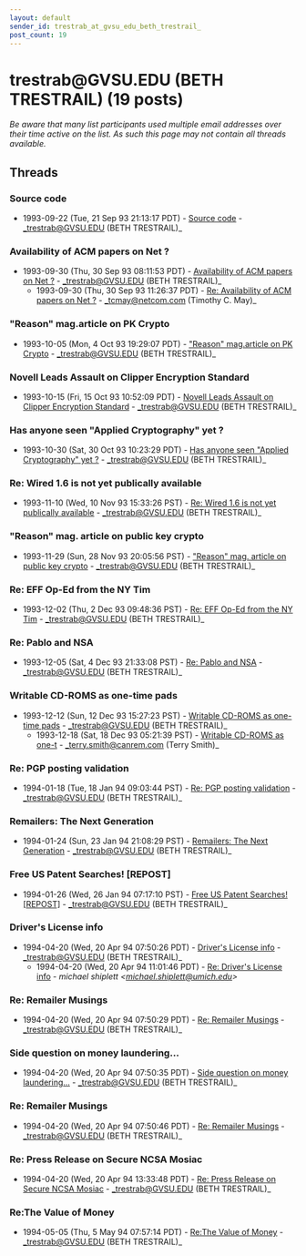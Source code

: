 ```yaml
---
layout: default
sender_id: trestrab_at_gvsu_edu_beth_trestrail_
post_count: 19
---
```


# trestrab<span>@</span>GVSU.EDU (BETH TRESTRAIL) (19 posts)

_Be aware that many list participants used multiple email addresses over their time active on the list. As such this page may not contain all threads available._

## Threads

### Source code
+ 1993-09-22 (Tue, 21 Sep 93 21:13:17 PDT) - [Source code](/archive/1993/09/caaf5bd9f33a882631ae5bfcbe2cd9c404d61af95845c57212f7a0d5660cf917) - _trestrab@GVSU.EDU (BETH TRESTRAIL)_

### Availability of ACM papers on Net ?
+ 1993-09-30 (Thu, 30 Sep 93 08:11:53 PDT) - [Availability of ACM papers on Net ?](/archive/1993/09/ff317982509b1d0977a0541b996a55a2b553d6636e5d1508f5141d311bff0c15) - _trestrab@GVSU.EDU (BETH TRESTRAIL)_
  + 1993-09-30 (Thu, 30 Sep 93 11:26:37 PDT) - [Re: Availability of ACM papers on Net ?](/archive/1993/09/7c64b2b51f0869c9f9cad31d262cfc421024e1db32b5769b9af22fbe608d143f) - _tcmay@netcom.com (Timothy C. May)_

### "Reason" mag.article on PK Crypto
+ 1993-10-05 (Mon, 4 Oct 93 19:29:07 PDT) - ["Reason" mag.article on PK Crypto](/archive/1993/10/a65b0f3bbdf9552b5af2fede4193539ab9d39686e20a7b0fca81a6bdc4f84a0b) - _trestrab@GVSU.EDU (BETH TRESTRAIL)_

### Novell Leads Assault on Clipper Encryption Standard
+ 1993-10-15 (Fri, 15 Oct 93 10:52:09 PDT) - [Novell Leads Assault on Clipper Encryption Standard](/archive/1993/10/4746f3e22d5e7893ae5668edb668c4f9d7ee61ebc6cd0f1273a03970e094f01c) - _trestrab@GVSU.EDU (BETH TRESTRAIL)_

### Has anyone seen "Applied Cryptography" yet ?
+ 1993-10-30 (Sat, 30 Oct 93 10:23:29 PDT) - [Has anyone seen "Applied Cryptography" yet ?](/archive/1993/10/c1e2dbfe794015ad770c70376e9406ecc472c1a2ae2256cdf04ebce3f86506f6) - _trestrab@GVSU.EDU (BETH TRESTRAIL)_

### Re: Wired 1.6 is not yet publically available
+ 1993-11-10 (Wed, 10 Nov 93 15:33:26 PST) - [Re: Wired 1.6 is not yet publically available](/archive/1993/11/f48613ddc71b909bff48ea976e1604e28ed9aa286d66b1f16bf2f5506e335f2d) - _trestrab@GVSU.EDU (BETH TRESTRAIL)_

### "Reason" mag. article on public key crypto
+ 1993-11-29 (Sun, 28 Nov 93 20:05:56 PST) - ["Reason" mag. article on public key crypto](/archive/1993/11/e3f8639369aaca5cea91deb65bc561722329eca8a16616519294d52daa84e072) - _trestrab@GVSU.EDU (BETH TRESTRAIL)_

### Re: EFF Op-Ed from the NY Tim
+ 1993-12-02 (Thu, 2 Dec 93 09:48:36 PST) - [Re: EFF Op-Ed from the NY Tim](/archive/1993/12/6c1ddb25191c6dde2033e8b24c030ac88ef0fda5d30c6daecf6fb61b2fe40168) - _trestrab@GVSU.EDU (BETH TRESTRAIL)_

### Re: Pablo and NSA
+ 1993-12-05 (Sat, 4 Dec 93 21:33:08 PST) - [Re: Pablo and NSA](/archive/1993/12/6eab2ba032fd064581a1ec993ff7ea4a1b1a4a03889f7cd80d006bbce1da4c93) - _trestrab@GVSU.EDU (BETH TRESTRAIL)_

### Writable CD-ROMS as one-time pads
+ 1993-12-12 (Sun, 12 Dec 93 15:27:23 PST) - [Writable CD-ROMS as one-time pads](/archive/1993/12/d543dc9e15e1517c5af9ecdc05d3777f3db7fd2f7a0837dcd64b7f3d590d29c9) - _trestrab@GVSU.EDU (BETH TRESTRAIL)_
  + 1993-12-18 (Sat, 18 Dec 93 05:21:39 PST) - [Writable CD-ROMS as one-t](/archive/1993/12/4dd6f48730abc664e1036613efc2278ee6c9d3911079468e42f2e4f2da69c61b) - _terry.smith@canrem.com (Terry Smith)_

### Re: PGP posting validation
+ 1994-01-18 (Tue, 18 Jan 94 09:03:44 PST) - [Re: PGP posting validation](/archive/1994/01/6c03392ae768be1cc740913df3a434152282f492fea3d0d8237784edc7fb2787) - _trestrab@GVSU.EDU (BETH TRESTRAIL)_

### Remailers: The Next Generation
+ 1994-01-24 (Sun, 23 Jan 94 21:08:29 PST) - [Remailers: The Next Generation](/archive/1994/01/eee37d68ddd82063de1a8d849e159c012672044aeb813c4a2ebf07132a4ef87e) - _trestrab@GVSU.EDU (BETH TRESTRAIL)_

### Free US Patent Searches! [REPOST]
+ 1994-01-26 (Wed, 26 Jan 94 07:17:10 PST) - [Free US Patent Searches! [REPOST]](/archive/1994/01/93c55b866a04006895138582c934e975fd60f8f2659fc75cf7ab336850b44c0d) - _trestrab@GVSU.EDU (BETH TRESTRAIL)_

### Driver's License info
+ 1994-04-20 (Wed, 20 Apr 94 07:50:26 PDT) - [Driver's License info](/archive/1994/04/26f3ff415465c2371fe49703f7ea9e1a4e43dad3fc59ec2121e4ff98416359d9) - _trestrab@GVSU.EDU (BETH TRESTRAIL)_
  + 1994-04-20 (Wed, 20 Apr 94 11:01:46 PDT) - [Re: Driver's License info](/archive/1994/04/649ccdfb26cc24c3fa65921d66b0a3daaddaf0a5a44f0815053aaa4aa6298dbe) - _michael shiplett \<michael.shiplett@umich.edu\>_

### Re: Remailer Musings
+ 1994-04-20 (Wed, 20 Apr 94 07:50:29 PDT) - [Re: Remailer Musings](/archive/1994/04/d1a309273bb920dfcfaa03c26c1d6e7dfc0f0d6ffd20b00812e42a122b35c4f5) - _trestrab@GVSU.EDU (BETH TRESTRAIL)_

### Side question on money laundering...
+ 1994-04-20 (Wed, 20 Apr 94 07:50:35 PDT) - [Side question on money laundering...](/archive/1994/04/ba417af8e1c59df5af8514ce4bab446ddfca471234d60f7db157e87166a33eaa) - _trestrab@GVSU.EDU (BETH TRESTRAIL)_

### Re: Remailer Musings
+ 1994-04-20 (Wed, 20 Apr 94 07:50:46 PDT) - [Re: Remailer Musings](/archive/1994/04/ac0a62c5e45772149ebcf4929b499de6aeafd3862cd613169dac990d433296c4) - _trestrab@GVSU.EDU (BETH TRESTRAIL)_

### Re: Press Release on Secure NCSA Mosiac
+ 1994-04-20 (Wed, 20 Apr 94 13:33:48 PDT) - [Re: Press Release on Secure NCSA Mosiac](/archive/1994/04/69c8dc99764a1c3674f9f820f0bc012645fd5af82481f32a68a0bc561c8e84d2) - _trestrab@GVSU.EDU (BETH TRESTRAIL)_

### Re:The Value of Money
+ 1994-05-05 (Thu, 5 May 94 07:57:14 PDT) - [Re:The Value of Money](/archive/1994/05/9b3f2deea3de1e37509f16e80571eb146e8782a98fcffe46871284391432f57f) - _trestrab@GVSU.EDU (BETH TRESTRAIL)_

